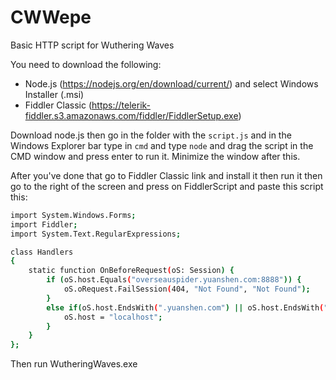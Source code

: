 # CWWepe
Basic HTTP script for Wuthering Waves

You need to download the following:
 - Node.js (https://nodejs.org/en/download/current/) and select Windows Installer (.msi)
 - Fiddler Classic (https://telerik-fiddler.s3.amazonaws.com/fiddler/FiddlerSetup.exe)

Download node.js then go in the folder with the ```script.js``` and in the Windows Explorer bar type in ```cmd``` and type ```node``` and drag the script in the CMD window and press enter to run it. Minimize the window after this.

After you've done that go to Fiddler Classic link and install it then run it then go to the right of the screen and press on FiddlerScript and paste this script this:

```bash
import System.Windows.Forms;
import Fiddler;
import System.Text.RegularExpressions;

class Handlers
{
    static function OnBeforeRequest(oS: Session) {
        if (oS.host.Equals("overseauspider.yuanshen.com:8888")) {
            oS.oRequest.FailSession(404, "Not Found", "Not Found");
        }
        else if(oS.host.EndsWith(".yuanshen.com") || oS.host.EndsWith(".starrails.com") || oS.host.EndsWith(".hoyoverse.com") || oS.host.EndsWith(".mihoyo.com") || oS.host.EndsWith(".kurogame.com")) {
            oS.host = "localhost";
        }
    }
};
```

Then run WutheringWaves.exe
